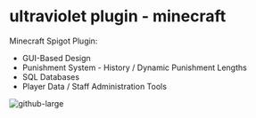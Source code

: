 # ultraviolet plugin - minecraft
Minecraft Spigot Plugin:
- GUI-Based Design
- Punishment System - History / Dynamic Punishment Lengths
- SQL Databases
- Player Data / Staff Administration Tools

![github-large](https://cdn-std.droplr.net/files/acc_606547/NHK6YZ)
